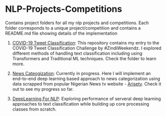 # NLP-Projects-Competitions
Contains project folders for all my nlp projects and competitions. Each folder corresponds to a unique project/competition and contains a README.md
file showing details of the implementation

01. [COVID-19 Tweet Classification](https://github.com/chimaobi-okite/NLP-Projects-Competitions/tree/main/Covid-TweetClassification):
 This repository contains my entry to the COVID-19 Tweet Classification Challenge by #ZindiWeekendz. I explored different methods of handling text classification
 including using Transformers and Traditional ML techniques. Check the folder to learn more.
 
 02. [News Cateogization](https://github.com/chimaobi-okite/NLP-Projects-Competitions/tree/main/NewsCategorization): Currently in progress. Here I will implement 
 an end-to-end deep learning based approach to news categorization using data scrapped from popular Nigerian News tv website - [Arisetv](https://www.arise.tv/). Check it out to see my progress so far.
 
 03. [DeepLearning For NLP](https://github.com/chimaobi-okite/NLP-Projects-Competitions/tree/main/DLForNlp): Exploring performance of serveral deep learning approaches to text classification while building up core processing classes from scratch.
